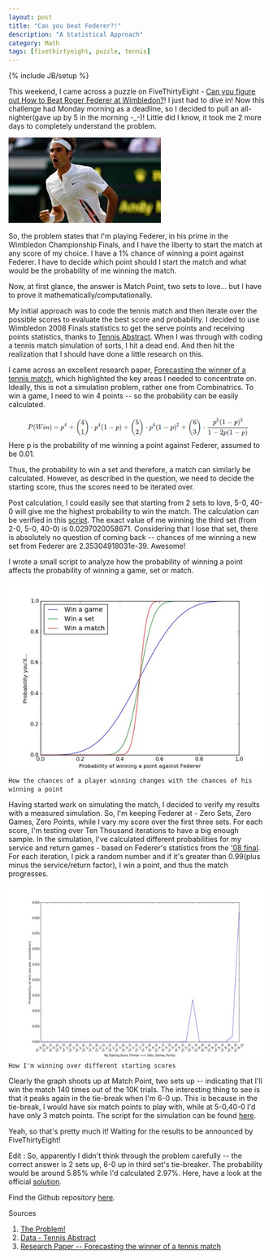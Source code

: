 ```yaml
---
layout: post
title: "Can you beat Federer?!"
description: "A Statistical Approach"
category: Math
tags: [fivethirtyeight, puzzle, tennis]
---
```

{% include JB/setup %}

This weekend, I came across a puzzle on FiveThirtyEight - [Can you figure out How to Beat Roger Federer at Wimbledon?](http://fivethirtyeight.com/features/can-you-figure-out-how-to-beat-roger-federer-at-wimbledon/)! I just had to dive in! Now this challenge had Monday morning as a deadline, so I decided to pull an all-nighter(gave up by 5 in the morning -_-)! Little did I know, it took me 2 more days to completely understand the problem. 

![Federer](/images/federer.jpg)

So, the problem states that I'm playing Federer, in his prime in the Wimbledon Championship Finals, and I have the liberty to start the match at any score of my choice. I have a 1% chance of winning a point against Federer. I have to decide which point should I start the match and what would be the probability of me winning the match. 

Now, at first glance, the answer is Match Point, two sets to love... but I have to prove it mathematically/computationally.

My initial approach was to code the tennis match and then iterate over the possible scores to evaluate the best score and probability. I decided to use Wimbledon 2008 Finals statistics to get the serve points and receiving points statistics, thanks to [Tennis Abstract](http://www.tennisabstract.com/cgi-bin/player.cgi?p=RogerFederer&f=A2008qqB2E0). When I was through with coding a tennis match simulation of sorts, I hit a dead end. And then hit the realization that I should have done a little research on this.

I came across an excellent research paper, [Forecasting the winner of a tennis match](http://cdata4.uvt.nl/websitefiles/magnus/paper64.pdf), which highlighted the key areas I needed to concentrate on. Ideally, this is not a simulation problem, rather one from Combinatrics. To win a game, I need to win 4 points -- so the probability can be easily calculated. 

![Equation](/images/eqn.png)
Here p is the probability of me winning a point against Federer, assumed to be 0.01.

Thus, the probability to win a set and therefore, a match can similarly be calculated. However, as described in the question, we need to decide the starting score, thus the scores need to be iterated over. 

Post calculation, I could easily see that starting from 2 sets to love, 5-0, 40-0 will give me the highest probability to win the match. The calculation can be verified in this [script](https://github.com/shubh24/beat-federer/blob/master/prob.py). The exact value of me winning the third set (from 2-0, 5-0, 40-0) is 0.0297020058671. Considering that I lose that set, there is absolutely no question of coming back -- chances of me winning a new set from Federer are 2.35304918031e-39. Awesome!

I wrote a small script to analyze how the probability of winning a point affects the probability of winning a game, set or match. 

![Prob](/images/prob1.jpg)
`How the chances of a player winning changes with the chances of his winning a point`

Having started work on simulating the match, I decided to verify my results with a measured simulation. So, I'm keeping Federer at - Zero Sets, Zero Games, Zero Points, while I vary my score over the first three sets. For each score, I'm testing over Ten Thousand iterations to have a big enough sample. In the simulation, I've calculated different probabilities for my service and return games - based on Federer's statistics from the ['08 final](https://www.youtube.com/watch?v=-1yfWb0-jqQ). For each iteration, I pick a random number and if it's greater than 0.99(plus minus the service/return factor), I win a point, and thus the match progresses.

![Score](/images/score2.jpg)
`How I'm winning over different starting scores`

Clearly the graph shoots up at Match Point, two sets up -- indicating that I'll win the match 140 times out of the 10K trials. The interesting thing to see is that it peaks again in the tie-break when I'm 6-0 up. This is because in the tie-break, I would have six match points to play with, while at 5-0,40-0 I'd have only 3 match points. The script for the simulation can be found [here](https://github.com/shubh24/beat-federer/blob/master/simulate.py).

Yeah, so that's pretty much it! Waiting for the results to be announced by FiveThirtyEight!

Edit : So, apparently I didn't think through the problem carefully -- the correct answer is 2 sets up, 6-0 up in third set's tie-breaker. The probability would be around 5.85% while I'd calculated 2.97%. Here, have a look at the official [solution](http://fivethirtyeight.com/features/can-you-save-riddler-headquarters-from-laser-larry-please/). 


Find the Github repository [here](github.com/shubh24/beat-federer).  

Sources

1. [The Problem!](fivethirtyeight.com/features/can-you-figure-out-how-to-beat-roger-federer-at-wimbledon/)
2. [Data - Tennis Abstract](http://www.tennisabstract.com/blog/category/win-probability/)
3. [Research Paper -- Forecasting the winner of a tennis match](http://cdata4.uvt.nl/websitefiles/magnus/paper64.pdf)






